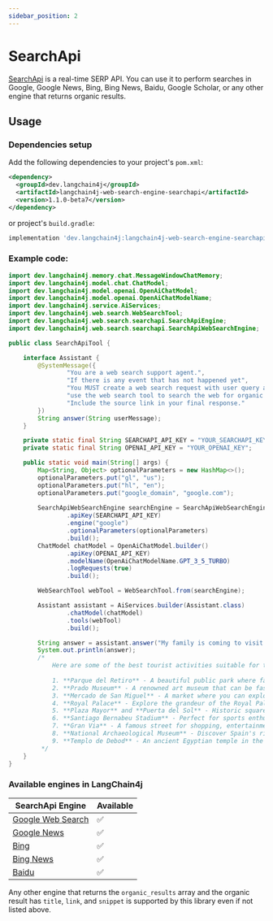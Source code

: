 ```yaml
---
sidebar_position: 2
---
```


# SearchApi

[SearchApi](https://www.searchapi.io/) is a real-time SERP API. You can use it to perform searches in Google, Google News, Bing, Bing News, Baidu, Google Scholar, or any other engine that returns organic results.

## Usage

### Dependencies setup

Add the following dependencies to your project's `pom.xml`:
```xml
<dependency>
  <groupId>dev.langchain4j</groupId>
  <artifactId>langchain4j-web-search-engine-searchapi</artifactId>
  <version>1.1.0-beta7</version>
</dependency>
```

or project's `build.gradle`:

```groovy
implementation 'dev.langchain4j:langchain4j-web-search-engine-searchapi:1.1.0-beta7'
```

### Example code:

```java
import dev.langchain4j.memory.chat.MessageWindowChatMemory;
import dev.langchain4j.model.chat.ChatModel;
import dev.langchain4j.model.openai.OpenAiChatModel;
import dev.langchain4j.model.openai.OpenAiChatModelName;
import dev.langchain4j.service.AiServices;
import dev.langchain4j.web.search.WebSearchTool;
import dev.langchain4j.web.search.searchapi.SearchApiEngine;
import dev.langchain4j.web.search.searchapi.SearchApiWebSearchEngine;

public class SearchApiTool {

    interface Assistant {
        @SystemMessage({
                "You are a web search support agent.",
                "If there is any event that has not happened yet",
                "You MUST create a web search request with user query and",
                "use the web search tool to search the web for organic web results.",
                "Include the source link in your final response."
        })
        String answer(String userMessage);
    }

    private static final String SEARCHAPI_API_KEY = "YOUR_SEARCHAPI_KEY";
    private static final String OPENAI_API_KEY = "YOUR_OPENAI_KEY";

    public static void main(String[] args) {
        Map<String, Object> optionalParameters = new HashMap<>();
        optionalParameters.put("gl", "us");
        optionalParameters.put("hl", "en");
        optionalParameters.put("google_domain", "google.com");
        
        SearchApiWebSearchEngine searchEngine = SearchApiWebSearchEngine.builder()
                .apiKey(SEARCHAPI_API_KEY)
                .engine("google")
                .optionalParameters(optionalParameters)
                .build();
        ChatModel chatModel = OpenAiChatModel.builder()
                .apiKey(OPENAI_API_KEY)
                .modelName(OpenAiChatModelName.GPT_3_5_TURBO)
                .logRequests(true)
                .build();

        WebSearchTool webTool = WebSearchTool.from(searchEngine);

        Assistant assistant = AiServices.builder(Assistant.class)
                .chatModel(chatModel)
                .tools(webTool)
                .build();

        String answer = assistant.answer("My family is coming to visit me in Madrid next week, list the best tourist activities suitable for the whole family");
        System.out.println(answer);
        /*
            Here are some of the best tourist activities suitable for the whole family in Madrid:
            
            1. **Parque del Retiro** - A beautiful public park where families can enjoy nature and various activities.
            2. **Prado Museum** - A renowned art museum that can be fascinating for both adults and children.
            3. **Mercado de San Miguel** - A market where you can explore and taste delicious Spanish food.
            4. **Royal Palace** - Explore the grandeur of the Royal Palace of Madrid.
            5. **Plaza Mayor** and **Puerta del Sol** - Historic squares with a vibrant atmosphere.
            6. **Santiago Bernabeu Stadium** - Perfect for sports enthusiasts and soccer fans.
            7. **Gran Via** - A famous street for shopping, entertainment, and sightseeing.
            8. **National Archaeological Museum** - Discover Spain's rich history through archaeological artifacts.
            9. **Templo de Debod** - An ancient Egyptian temple in the heart of Madrid.
         */
    }
}
```

### Available engines in LangChain4j

| SearchApi Engine                                          | Available |
|-----------------------------------------------------------|-----------|
| [Google Web Search](https://www.searchapi.io/docs/google) | ✅         |
| [Google News](https://www.searchapi.io/docs/google-news)  | ✅         |
| [Bing](https://www.searchapi.io/docs/bing)                | ✅         |
| [Bing News](https://www.searchapi.io/docs/bing-news)      | ✅         |
| [Baidu](https://www.searchapi.io/docs/baidu)              | ✅         |

Any other engine that returns the `organic_results` array and the organic result has `title`, `link`, and `snippet` is supported by this library even if not listed above.
